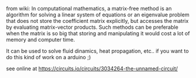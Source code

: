 
from wiki: 
In computational mathematics, a matrix-free method is an algorithm for solving a linear system of equations or an eigenvalue problem that does not store the coefficient matrix explicitly, but accesses the matrix by evaluating matrix-vector products. Such methods can be preferable when the matrix is so big that storing and manipulating it would cost a lot of memory and computer time.

It can be used to solve fluid dinamics, heat propagation, etc.. if you want to do this kind of work on a arduino ;)

see online at https://circuits.io/circuits/3034264-the-unnamed-circuit/


